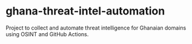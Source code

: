 # ghana-threat-intel-automation
Project to collect and automate threat intelligence for Ghanaian domains using OSINT and GitHub Actions.
